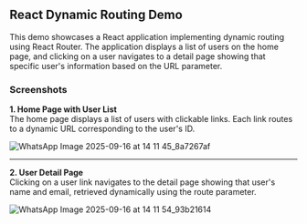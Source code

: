 


## React Dynamic Routing Demo

This demo showcases a React application implementing dynamic routing using React Router. The application displays a list of users on the home page, and clicking on a user navigates to a detail page showing that specific user's information based on the URL parameter.

### Screenshots

**1. Home Page with User List**  
The home page displays a list of users with clickable links. Each link routes to a dynamic URL corresponding to the user's ID.

![WhatsApp Image 2025-09-16 at 14 11 45_8a7267af](https://github.com/user-attachments/assets/5f29d72b-1e2b-4186-a5ff-a483471a802d)

---

**2. User Detail Page**  
Clicking on a user link navigates to the detail page showing that user's name and email, retrieved dynamically using the route parameter.

![WhatsApp Image 2025-09-16 at 14 11 54_93b21614](https://github.com/user-attachments/assets/081b89d7-da8b-49af-b8fa-a6e377109a5d)



